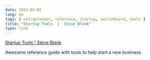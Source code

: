 ```yaml
---
date: 2012-02-02
lang: en
tags: [ entrepreneur, reference, startup, switchboard, tools ]
title: "Startup Tools  |  Steve Blank"
type: link
---
```


[Startup Tools  |  Steve
Blank](http://steveblank.com/tools-and-blogs-for-entrepreneurs/#Useful%20Blogs)

Awesome reference guide with tools to help start a new business.

